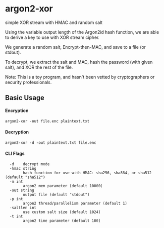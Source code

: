# argon2-xor

simple XOR stream with HMAC and random salt

Using the variable output length of the Argon2id hash function, we are able to derive a key to use with XOR stream cipher.

We generate a random salt, Encrypt-then-MAC, and save to a file (or stdout).

To decrypt, we extract the salt and MAC, hash the password (with given salt), and XOR the rest of the file.

Note: This is a toy program, and hasn't been vetted by cryptographers or security professionals.

## Basic Usage
#### Encryption
```
argon2-xor -out file.enc plaintext.txt
```
#### Decryption
```
argon2-xor -d -out plaintext.txt file.enc
```
#### CLI Flags
```
  -d	decrypt mode
  -hmac string
    	hash function for use with HMAC: sha256, sha384, or sha512 (default "sha512")
  -m int
    	argon2 mem parameter (default 10000)
  -out string
    	output file (default "stdout")
  -p int
    	argon2 thread/parallelism parameter (default 1)
  -saltlen int
    	use custom salt size (default 1024)
  -t int
    	argon2 time parameter (default 100)
```